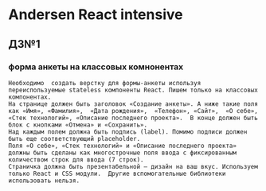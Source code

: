 # Andersen React intensive

## ДЗ№1

### форма анкеты на классовых комнонентах

    Необходимо  создать верстку для формы-анкеты используя переиспользуемые stateless компоненты React. Пишем только на классовых компонентах.
    На странице должен быть заголовок «Создание анкеты». А ниже такие поля как «Имя», «Фамилия»,  «Дата рождения»,  «Телефон», «Сайт»,  «О себе», «Стек технологий», «Описание последнего проекта».  В конце должен быть блок с кнопками «Отмена» и «Сохранить».
    Над каждым полем должна быть подпись (label). Помимо подписи должен быть еще соответствующий placeholder.
    Поля «О себе», «Стек технологий» и «Описание последнего проекта» должны быть сделаны как многострочные поля ввода с фиксированным количеством строк для ввода (7 строк).
    Страничка должна быть презентабельной – дизайн на ваш вкус. Используем только React и CSS модули.  Другие вспомогательные библиотеки использовать нельзя.
